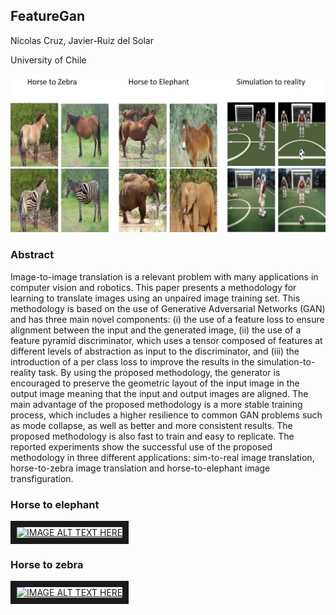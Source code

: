 ## FeatureGan

Nicolas Cruz, Javier-Ruiz del Solar

University of Chile

<img src="/FeatureGan/page.jpg">

### Abstract

Image-to-image  translation  is  a relevant problem with many applications in computer vision and robotics. This paper presents a methodology for learning to translate images using an unpaired image training set. This methodology is based on the use of Generative Adversarial Networks (GAN) and has three main novel components: (i) the use of a feature loss to ensure alignment between the input and the generated image, (ii) the use of a feature pyramid discriminator, which uses a tensor composed of features at different levels of abstraction as input to the discriminator, and (iii) the introduction of a per class loss to improve the results in the simulation-to-reality task. By using the proposed methodology, the generator is encouraged to preserve the geometric layout of the input image in the output image meaning that the input and output images are aligned. The main advantage of the proposed methodology is a more stable training process, which includes a higher resilience to common GAN problems such as mode collapse, as well as better and more consistent results. The proposed methodology is also fast to train and easy to replicate. The reported experiments show the successful use of the proposed methodology in three different applications: sim-to-real image translation, horse-to-zebra image translation and horse-to-elephant image transfiguration.



### Horse to elephant

<a href="http://www.youtube.com/watch?feature=player_embedded&v=9CAol4XoN4k
" target="_blank"><img src="http://img.youtube.com/vi/9CAol4XoN4k/0.jpg" 
alt="IMAGE ALT TEXT HERE" width="240" height="180" border="10" /></a>

### Horse to zebra
<a href="http://www.youtube.com/watch?feature=player_embedded&v=KoY6hfojSQM
" target="_blank"><img src="http://img.youtube.com/vi/KoY6hfojSQM/0.jpg" 
alt="IMAGE ALT TEXT HERE" width="240" height="180" border="10" /></a>

